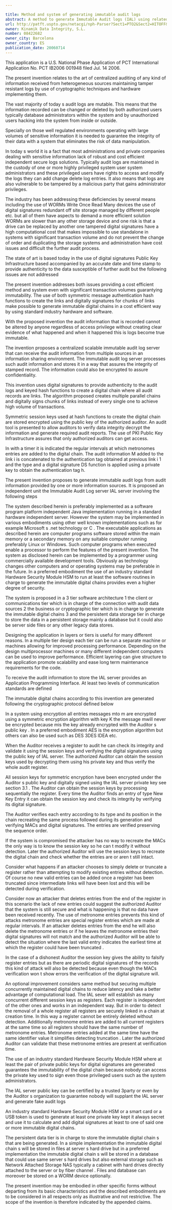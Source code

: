 ```yaml
---

title: Method and system of generating immutable audit logs
abstract: A method to generate Immutable Audit logs (IAL) using related computer means and/or computer programs. This method and system processes audit information by cryptographic means generating one immutable digital chains that will contain at least the audit information split among the links and optionally encrypted, and this immutable digital chain is stored in a massive storage media. Each immutable digital chain is generated by including at every link at least the data resulting to apply a MAC function using a secret session key K over the result of information at current link concatenated with a previous link MAC value. The method proposes adding specific links to said immutable digital chain at regular defined intervals (‘Metronome Entry’) that contain at least a timestamp and the data resulting to apply a digital signature using a private key that is always kept secret over the metronome timestamp concatenated with previous link results.
url: http://patft.uspto.gov/netacgi/nph-Parser?Sect1=PTO2&Sect2=HITOFF&p=1&u=%2Fnetahtml%2FPTO%2Fsearch-adv.htm&r=1&f=G&l=50&d=PALL&S1=08422682&OS=08422682&RS=08422682
owner: Kinamik Data Integrity, S.L.
number: 08422682
owner_city: Barcelona
owner_country: ES
publication_date: 20060714
---
```

This application is a U.S. National Phase Application of PCT International Application No. PCT IB2006 001948 filed Jul. 14 2006.

The present invention relates to the art of centralized auditing of any kind of information received from heterogeneous sources maintaining tamper resistant logs by use of cryptographic techniques and hardware implementing them.

The vast majority of today s audit logs are mutable. This means that the information recorded can be changed or deleted by both authorized users typically database administrators within the system and by unauthorized users hacking into the system from inside or outside.

Specially on those well regulated environments operating with large volumes of sensitive information it is needed to guarantee the integrity of their data with a system that eliminates the risk of data manipulation.

In today s world it is a fact that most administrations and private companies dealing with sensitive information lack of robust and cost efficient independent secure logs solutions. Typically audit logs are maintained in the custody of one or more highly privileged system user system administrators and these privileged users have rights to access and modify the logs they can add change delete log entries. It also means that logs are also vulnerable to be tampered by a malicious party that gains administrator privileges.

The industry has been addressing these deficiencies by several means including the use of WORMs Write Once Read Many devices the use of digital signatures redundant off site storage managed by different people etc. but all of them have aspects to demand a more efficient solution WORMs are slower than any other storage device and one risk is that a drive can be replaced by another one tampered digital signatures have a high computational cost that makes impossible to use standalone in systems with significant transaction volume and do not prevent the change of order and duplicating the storage systems and administration have cost issues and difficult the further audit process.

The state of art is based today in the use of digital signatures Public Key Infrastructure based accompanied by an accurate date and time stamp to provide authenticity to the data susceptible of further audit but the following issues are not addressed 

The present invention addresses both issues providing a cost efficient method and system even with significant transaction volumes guarantying immutability. The use of both symmetric message authentication hash functions to create the links and digitally signatures for chunks of links make possible to generate immutable digital chains in a cost efficient way by using standard industry hardware and software.

With the proposed invention the audit information that is recorded cannot be altered by anyone regardless of access privilege without creating clear evidence of what happened and when it happened this is logs become true immutable.

The invention proposes a centralized scalable immutable audit log server that can receive the audit information from multiple sources in an information sharing environment. The immutable audit log server processes such audit information and stores it in a way that assures the integrity of stamped record. The information could also be encrypted to assure confidentiality.

This invention uses digital signatures to provide authenticity to the audit logs and keyed hash functions to create a digital chain where all audit records are links. The algorithm proposed creates multiple parallel chains and digitally signs chunks of links instead of every single one to achieve high volume of transactions.

Symmetric session keys used at hash functions to create the digital chain are stored encrypted using the public key of the authorized auditor. An audit tool is presented to allow auditors to verify data integrity decrypt the information and generate required audit reports. The use of PKI Public Key Infrastructure assures that only authorized auditors can get access.

In with a timer it is indicated the regular intervals at which metronomes entries are added to the digital chain. The audit information M added to the link i is concatenated to the authentication tag obtained at previous link i 1 and the type and a digital signature DS function is applied using a private key to obtain the authentication tag h.

The present invention proposes to generate immutable audit logs from audit information provided by one or more information sources. It is proposed an independent unit the Immutable Audit Log server IAL server involving the following steps 

The system described herein is preferably implemented as a software program platform independent Java implementation running in a standard hardware independent server. However the system may be implemented in various embodiments using other well known implementations such as for example Microsoft s .net technology or C . The executable applications as described herein are computer programs software stored within the main memory or a secondary memory on any suitable computer running preferably Linux or Windows. Such computer programs when executed enable a processor to perform the features of the present invention. The system as disclosed herein can be implemented by a programmer using commercially available development tools. Obviously as technology changes other computers and or operating systems may be preferable in the future. In a preferred embodiment the use of an industry standard Hardware Security Module HSM to run at least the software routines in charge to generate the immutable digital chains provides even a higher degree of security.

The system is proposed in a 3 tier software architecture 1 the client or communications tier which is in charge of the connection with audit data sources 2 the business or cryptographic tier which is in charge to generate the immutable digital chains 3 and the persistent data storage tier in charge to store the data in a persistent storage mainly a database but it could also be server side files or any other legacy data stores.

Designing the application in layers or tiers is useful for many different reasons. In a multiple tier design each tier can be run a separate machine or machines allowing for improved processing performance. Depending on the design multiprocessor machines or many different independent computers can be used to improve performance. Efficient layering can give structure to the application promote scalability and ease long term maintenance requirements for the code.

To receive the audit information to store the IAL server provides an Application Programming Interface. At least two levels of communication standards are defined 

The immutable digital chains according to this invention are generated following the cryptographic protocol defined below 

In a system using encryption all entries messages mto m are encrypted using a symmetric encryption algorithm with key K the message mwill never be encrypted because mis the key already encrypted with the Auditor s public key . In a preferred embodiment AES is the encryption algorithm but others can also be used such as DES 3DES IDEA etc.

When the Auditor receives a register to audit he can check its integrity and validate it using the session keys and verifying the digital signatures using the public key of IAL server. The authorized Auditor can obtain the session keys used by decrypting them using his private key and thus verify the whole audit register.

All session keys for symmetric encryption have been encrypted under the Auditor s public key and digitally signed using the IAL server private key see section 3.1 . The Auditor can obtain the session keys by processing sequentially the register. Every time the Auditor finds an entry of type New Key Entry it can obtain the session key and check its integrity by verifying its digital signature.

The Auditor verifies each entry according to its type and its position in the chain recreating the same process followed during its generation and verifying MACs and digital signatures. The entries are verified preserving the sequence order.

If the system is compromised the attacker has no way to recreate the MACs the only way is to know the session key so he can t modify it without detection. Later the authorized Auditor will use the session keys to recreate the digital chain and check whether the entries are or aren t still intact.

Consider what happens if an attacker chooses to simply delete or truncate a register rather than attempting to modify existing entries without detection. Of course no new valid entries can be added once a register has been truncated since intermediate links will have been lost and this will be detected during verification.

Consider now an attacker that deletes entries from the end of the register in this scenario the lack of new entries could suggest the authorized Auditor that the system is still secure and what is happening is that no data have been received recently. The use of metronome entries prevents this kind of attacks metronome entries are special register entries which are made at regular intervals. If an attacker deletes entries from the end he will also delete the metronome entries or if he leaves the metronome entries their digital signatures will not match and the authorized Auditor will be able to detect the situation where the last valid entry indicates the earliest time at which the register could have been truncated .

In the case of a dishonest Auditor the session key gives the ability to falsify register entries but as there are periodic digital signatures of the records this kind of attack will also be detected because even though the MACs verification won t show errors the verification of the digital signature will.

An optional improvement considers same method but securing multiple concurrently maintained digital chains to reduce latency and take a better advantage of computational load. The IAL sever will establish as many concurrent different session keys as registers. Each register is independent of the other ones and works in an independent way. But in order to detect the removal of a whole register all registers are securely linked in a chain at creation time. In this way a register cannot be entirely deleted without detection. Additionally metronome entries are added to all current registers at the same time so all registers should have the same number of metronome entries. Metronome entries added at the same time have the same identifier value it simplifies detecting truncation . Later the authorized Auditor can validate that these metronome entries are present at verification time.

The use of an industry standard Hardware Security Module HSM where at least the pair of private public keys for digital signatures are generated guarantees the immutability of the digital chain because nobody can access the private key used to sign even those privileged users such as the system administrators.

The IAL server public key can be certified by a trusted 3party or even by the Auditor s organization to guarantee nobody will supplant the IAL server and generate fake audit logs

An industry standard Hardware Security Module HSM or a smart card or a USB token is used to generate at least one private key kept it always secret and use it to calculate and add digital signatures at least to one of said one or more immutable digital chains.

The persistent data tier is in charge to store the immutable digital chain s that are being generated. In a simple implementation the immutable digital chain s will be stored in files at server s hard drive but in a preferred implementation the immutable digital chain s will be stored in a database that could use same server s hard drives but also external storage such as Network Attached Storage NAS typically a cabinet with hard drives directly attached to the server or by fiber channel . Files and database can moreover be stored on a WORM device optionally.

The present invention may be embodied in other specific forms without departing from its basic characteristics and the described embodiments are to be considered in all respects only as illustrative and not restrictive. The scope of the invention is therefore indicated by the appended claims.

